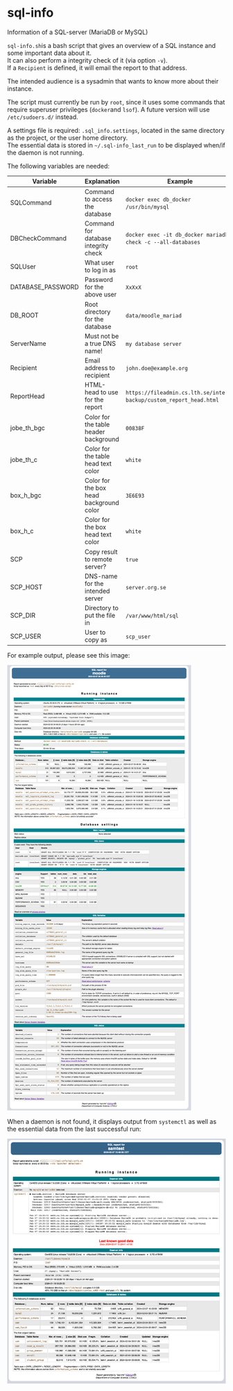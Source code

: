 # sql-info
Information of a SQL-server (MariaDB or MySQL)

`sql-info.sh`is a bash script that gives an overview of a SQL instance and some important data about it.  
It can also perform a integrity check of it (via option `-v`).  
If a `Recipient` is defined, it will email the report to that address.

The intended audience is a sysadmin that wants to know more about their instance.

The script must currently be run by `root`, since it uses some commands that require superuser privileges (`docker`and `lsof`).
A future version will use `/etc/sudoers.d/` instead.

A settings file is required: `.sql_info.settings`, located in the same directory as the project, or the user home directory.  
The essential data is stored in `~/.sql-info_last_run` to be displayed when/if the daemon is not running.

The following variables are needed:

| Variable           | Explanation                                       | Example |
| ------------------ | ------------------------------------------------- | -------------------- |
| SQLCommand         | Command to access the database                    | `docker exec db_docker /usr/bin/mysql`  |
| DBCheckCommand     | Command for database integrity check              | `docker exec -it db_docker mariadb-check -c --all-databases`  |
| SQLUser            | What user to log in as                            | `root`  |
| DATABASE_PASSWORD  | Password for the above user                       | `XxXxX` |
| DB_ROOT            | Root directory for the database                   | `data/moodle_mariad`  |
| ServerName         | Must not be a true DNS name!                      | `my database server`  |
| Recipient          | Email address to recipient                        | `john.doe@example.org`  |
| ReportHead         | HTML-head to use for the report                   | `https://fileadmin.cs.lth.se/intern/ backup/custom_report_head.html` |
| jobe_th_bgc        | Color for the table header background             | `00838F`  |
| jobe_th_c          | Color for the table head text color               | `white`  |
| box_h_bgc          | Color for the box head background color           | `3E6E93`  |
| box_h_c            | Color for the box head text color                 | `white`  |
| SCP                | Copy result to remote server?                     | `true`  |
| SCP_HOST           | DNS-name for the intended server                  | `server.org.se`  |
| SCP_DIR            | Directory to put the file in                      | `/var/www/html/sql`  |
| SCP_USER           | User to copy as                                   | `scp_user`  |

For example output, please see this image:

![example-report](sql-info_moodle.png)

When a daemon is not found, it displays output from `systemctl` as well as the essential data from the last successful run:

![example-report-when-daemon-not-running](sql-info_vm03.png)
